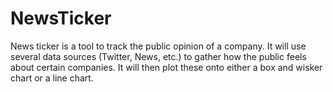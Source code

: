# NewsTicker

News ticker is a tool to track the public opinion of a company. It will use several data sources (Twitter, News, etc.) to gather how the public feels about certain companies. It will then plot these onto either a box and wisker chart or a line chart. 
